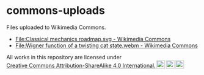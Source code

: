 # commons-uploads

Files uploaded to Wikimedia Commons.

- [File:Classical mechanics roadmap.svg - Wikimedia Commons](https://commons.wikimedia.org/wiki/File:Classical_mechanics_roadmap.svg)
- [File:Wigner function of a twisting cat state.webm - Wikimedia Commons](https://commons.wikimedia.org/wiki/File:Wigner_function_of_a_twisting_cat_state.webm)

<p xmlns:cc="http://creativecommons.org/ns#" >All works in this repository are licensed under <a href="https://creativecommons.org/licenses/by-sa/4.0/" target="_blank" rel="license noopener noreferrer" style="display:inline-block;">Creative Commons Attribution-ShareAlike 4.0 International.<img style="height:22px!important;margin-left:3px;vertical-align:text-bottom;" src="https://mirrors.creativecommons.org/presskit/icons/cc.svg" alt=""><img style="height:22px!important;margin-left:3px;vertical-align:text-bottom;" src="https://mirrors.creativecommons.org/presskit/icons/by.svg" alt=""><img style="height:22px!important;margin-left:3px;vertical-align:text-bottom;" src="https://mirrors.creativecommons.org/presskit/icons/sa.svg" alt=""></a></p>
